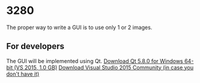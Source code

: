 # 3280
The proper way to write a GUI is to use only 1 or 2 images.
## For developers
The GUI will be implemented using Qt.
[Download Qt 5.8.0 for Windows 64-bit (VS 2015, 1.0 GB)](http://download.qt.io/official_releases/qt/5.8/5.8.0/qt-opensource-windows-x86-msvc2015_64-5.8.0.exe.mirrorlist)
[Download Visual Studio 2015 Community (in case you don't have it)](https://www.visualstudio.com/downloads/)